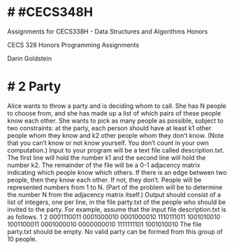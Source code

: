 # # #CECS348H
Assignments for CECS338H - Data Structures and Algorithms Honors

CECS 328 Honors Programming Assignments

Darin Goldstein


# # 2 Party
Alice wants to throw a party and is deciding whom to call. She has N people to
choose from, and she has made up a list of which pairs of these people know each
other. She wants to pick as many people as possible, subject to two constraints:
at the party, each person should have at least k1 other people whom they know
and k2 other people whom they don’t know. (Note that you can’t know or not
know yourself. You don’t count in your own computation.)
Input to your program will be a text file called description.txt. The first
line will hold the number k1 and the second line will hold the number k2. The
remainder of the file will be a 0-1 adjacency matrix indicating which people
know which others. If there is an edge between two people, then they know
each other. If not, they don’t. People will be represented numbers from 1 to N.
(Part of the problem will be to determine the number N from the adjacency
matrix itself.)
Output should consist of a list of integers, one per line, in the file party.txt
of the people who should be invited to the party.
For example, assume that the input file description.txt is as follows.
1
2
0001110011
0001000010
0001000010
1110111011
1001010010
1001100011
0001000010
0000000010
1111111101
1001010010
The file party.txt should be empty. No valid party can be formed from this
group of 10 people.
